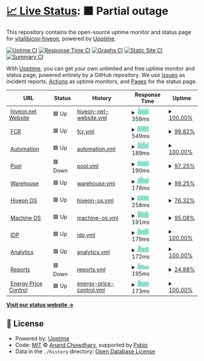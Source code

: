 # [📈 Live Status](https://vitalibicov-hiveon.github.io/status): <!--live status--> **🟧 Partial outage**

This repository contains the open-source uptime monitor and status page for [vitalibicov-hiveon](https://vitalibicov-hiveon.github.io/status), powered by [Upptime](https://github.com/upptime/upptime).

[![Uptime CI](https://github.com/vitalibicov-hiveon/status/workflows/Uptime%20CI/badge.svg)](https://github.com/vitalibicov-hiveon/status/actions?query=workflow%3A%22Uptime+CI%22)
[![Response Time CI](https://github.com/vitalibicov-hiveon/status/workflows/Response%20Time%20CI/badge.svg)](https://github.com/vitalibicov-hiveon/status/actions?query=workflow%3A%22Response+Time+CI%22)
[![Graphs CI](https://github.com/vitalibicov-hiveon/status/workflows/Graphs%20CI/badge.svg)](https://github.com/vitalibicov-hiveon/status/actions?query=workflow%3A%22Graphs+CI%22)
[![Static Site CI](https://github.com/vitalibicov-hiveon/status/workflows/Static%20Site%20CI/badge.svg)](https://github.com/vitalibicov-hiveon/status/actions?query=workflow%3A%22Static+Site+CI%22)
[![Summary CI](https://github.com/vitalibicov-hiveon/status/workflows/Summary%20CI/badge.svg)](https://github.com/vitalibicov-hiveon/status/actions?query=workflow%3A%22Summary+CI%22)

With [Upptime](https://upptime.js.org), you can get your own unlimited and free uptime monitor and status page, powered entirely by a GitHub repository. We use [Issues](https://github.com/vitalibicov-hiveon/status/issues) as incident reports, [Actions](https://github.com/vitalibicov-hiveon/status/actions) as uptime monitors, and [Pages](https://vitalibicov-hiveon.github.io/status) for the status page.

<!--start: status pages-->
<!-- This summary is generated by Upptime (https://github.com/upptime/upptime) -->
<!-- Do not edit this manually, your changes will be overwritten -->
<!-- prettier-ignore -->
| URL | Status | History | Response Time | Uptime |
| --- | ------ | ------- | ------------- | ------ |
| <img alt="" src="https://icons.duckduckgo.com/ip3/hiveon.net.ico" height="13"> [hiveon.net Website](https://hiveon.net) | 🟩 Up | [hiveon-net-website.yml](https://github.com/hiveon/status/commits/HEAD/history/hiveon-net-website.yml) | <details><summary><img alt="Response time graph" src="./graphs/hiveon-net-website/response-time-week.png" height="20"> 358ms</summary><br><a href="https://status.hiveon.net/history/hiveon-net-website"><img alt="Response time 364" src="https://img.shields.io/endpoint?url=https%3A%2F%2Fraw.githubusercontent.com%2Fhiveon%2Fstatus%2FHEAD%2Fapi%2Fhiveon-net-website%2Fresponse-time.json"></a><br><a href="https://status.hiveon.net/history/hiveon-net-website"><img alt="24-hour response time 403" src="https://img.shields.io/endpoint?url=https%3A%2F%2Fraw.githubusercontent.com%2Fhiveon%2Fstatus%2FHEAD%2Fapi%2Fhiveon-net-website%2Fresponse-time-day.json"></a><br><a href="https://status.hiveon.net/history/hiveon-net-website"><img alt="7-day response time 358" src="https://img.shields.io/endpoint?url=https%3A%2F%2Fraw.githubusercontent.com%2Fhiveon%2Fstatus%2FHEAD%2Fapi%2Fhiveon-net-website%2Fresponse-time-week.json"></a><br><a href="https://status.hiveon.net/history/hiveon-net-website"><img alt="30-day response time 364" src="https://img.shields.io/endpoint?url=https%3A%2F%2Fraw.githubusercontent.com%2Fhiveon%2Fstatus%2FHEAD%2Fapi%2Fhiveon-net-website%2Fresponse-time-month.json"></a><br><a href="https://status.hiveon.net/history/hiveon-net-website"><img alt="1-year response time 364" src="https://img.shields.io/endpoint?url=https%3A%2F%2Fraw.githubusercontent.com%2Fhiveon%2Fstatus%2FHEAD%2Fapi%2Fhiveon-net-website%2Fresponse-time-year.json"></a></details> | <details><summary><a href="https://status.hiveon.net/history/hiveon-net-website">100.00%</a></summary><a href="https://status.hiveon.net/history/hiveon-net-website"><img alt="All-time uptime 100.00%" src="https://img.shields.io/endpoint?url=https%3A%2F%2Fraw.githubusercontent.com%2Fhiveon%2Fstatus%2FHEAD%2Fapi%2Fhiveon-net-website%2Fuptime.json"></a><br><a href="https://status.hiveon.net/history/hiveon-net-website"><img alt="24-hour uptime 100.00%" src="https://img.shields.io/endpoint?url=https%3A%2F%2Fraw.githubusercontent.com%2Fhiveon%2Fstatus%2FHEAD%2Fapi%2Fhiveon-net-website%2Fuptime-day.json"></a><br><a href="https://status.hiveon.net/history/hiveon-net-website"><img alt="7-day uptime 100.00%" src="https://img.shields.io/endpoint?url=https%3A%2F%2Fraw.githubusercontent.com%2Fhiveon%2Fstatus%2FHEAD%2Fapi%2Fhiveon-net-website%2Fuptime-week.json"></a><br><a href="https://status.hiveon.net/history/hiveon-net-website"><img alt="30-day uptime 100.00%" src="https://img.shields.io/endpoint?url=https%3A%2F%2Fraw.githubusercontent.com%2Fhiveon%2Fstatus%2FHEAD%2Fapi%2Fhiveon-net-website%2Fuptime-month.json"></a><br><a href="https://status.hiveon.net/history/hiveon-net-website"><img alt="1-year uptime 100.00%" src="https://img.shields.io/endpoint?url=https%3A%2F%2Fraw.githubusercontent.com%2Fhiveon%2Fstatus%2FHEAD%2Fapi%2Fhiveon-net-website%2Fuptime-year.json"></a></details>
| <img alt="" src="https://icons.duckduckgo.com/ip3/status-proxy.o11y.hiveon.net.ico" height="13"> [FCR](https://status-proxy.o11y.hiveon.net/status/fcr) | 🟩 Up | [fcr.yml](https://github.com/hiveon/status/commits/HEAD/history/fcr.yml) | <details><summary><img alt="Response time graph" src="./graphs/fcr/response-time-week.png" height="20"> 549ms</summary><br><a href="https://status.hiveon.net/history/fcr"><img alt="Response time 540" src="https://img.shields.io/endpoint?url=https%3A%2F%2Fraw.githubusercontent.com%2Fhiveon%2Fstatus%2FHEAD%2Fapi%2Ffcr%2Fresponse-time.json"></a><br><a href="https://status.hiveon.net/history/fcr"><img alt="24-hour response time 565" src="https://img.shields.io/endpoint?url=https%3A%2F%2Fraw.githubusercontent.com%2Fhiveon%2Fstatus%2FHEAD%2Fapi%2Ffcr%2Fresponse-time-day.json"></a><br><a href="https://status.hiveon.net/history/fcr"><img alt="7-day response time 549" src="https://img.shields.io/endpoint?url=https%3A%2F%2Fraw.githubusercontent.com%2Fhiveon%2Fstatus%2FHEAD%2Fapi%2Ffcr%2Fresponse-time-week.json"></a><br><a href="https://status.hiveon.net/history/fcr"><img alt="30-day response time 540" src="https://img.shields.io/endpoint?url=https%3A%2F%2Fraw.githubusercontent.com%2Fhiveon%2Fstatus%2FHEAD%2Fapi%2Ffcr%2Fresponse-time-month.json"></a><br><a href="https://status.hiveon.net/history/fcr"><img alt="1-year response time 540" src="https://img.shields.io/endpoint?url=https%3A%2F%2Fraw.githubusercontent.com%2Fhiveon%2Fstatus%2FHEAD%2Fapi%2Ffcr%2Fresponse-time-year.json"></a></details> | <details><summary><a href="https://status.hiveon.net/history/fcr">99.82%</a></summary><a href="https://status.hiveon.net/history/fcr"><img alt="All-time uptime 99.20%" src="https://img.shields.io/endpoint?url=https%3A%2F%2Fraw.githubusercontent.com%2Fhiveon%2Fstatus%2FHEAD%2Fapi%2Ffcr%2Fuptime.json"></a><br><a href="https://status.hiveon.net/history/fcr"><img alt="24-hour uptime 100.00%" src="https://img.shields.io/endpoint?url=https%3A%2F%2Fraw.githubusercontent.com%2Fhiveon%2Fstatus%2FHEAD%2Fapi%2Ffcr%2Fuptime-day.json"></a><br><a href="https://status.hiveon.net/history/fcr"><img alt="7-day uptime 99.82%" src="https://img.shields.io/endpoint?url=https%3A%2F%2Fraw.githubusercontent.com%2Fhiveon%2Fstatus%2FHEAD%2Fapi%2Ffcr%2Fuptime-week.json"></a><br><a href="https://status.hiveon.net/history/fcr"><img alt="30-day uptime 99.20%" src="https://img.shields.io/endpoint?url=https%3A%2F%2Fraw.githubusercontent.com%2Fhiveon%2Fstatus%2FHEAD%2Fapi%2Ffcr%2Fuptime-month.json"></a><br><a href="https://status.hiveon.net/history/fcr"><img alt="1-year uptime 99.20%" src="https://img.shields.io/endpoint?url=https%3A%2F%2Fraw.githubusercontent.com%2Fhiveon%2Fstatus%2FHEAD%2Fapi%2Ffcr%2Fuptime-year.json"></a></details>
| <img alt="" src="https://icons.duckduckgo.com/ip3/status-proxy.o11y.hiveon.net.ico" height="13"> [Automation](https://status-proxy.o11y.hiveon.net/status/automation) | 🟩 Up | [automation.yml](https://github.com/hiveon/status/commits/HEAD/history/automation.yml) | <details><summary><img alt="Response time graph" src="./graphs/automation/response-time-week.png" height="20"> 189ms</summary><br><a href="https://status.hiveon.net/history/automation"><img alt="Response time 187" src="https://img.shields.io/endpoint?url=https%3A%2F%2Fraw.githubusercontent.com%2Fhiveon%2Fstatus%2FHEAD%2Fapi%2Fautomation%2Fresponse-time.json"></a><br><a href="https://status.hiveon.net/history/automation"><img alt="24-hour response time 233" src="https://img.shields.io/endpoint?url=https%3A%2F%2Fraw.githubusercontent.com%2Fhiveon%2Fstatus%2FHEAD%2Fapi%2Fautomation%2Fresponse-time-day.json"></a><br><a href="https://status.hiveon.net/history/automation"><img alt="7-day response time 189" src="https://img.shields.io/endpoint?url=https%3A%2F%2Fraw.githubusercontent.com%2Fhiveon%2Fstatus%2FHEAD%2Fapi%2Fautomation%2Fresponse-time-week.json"></a><br><a href="https://status.hiveon.net/history/automation"><img alt="30-day response time 187" src="https://img.shields.io/endpoint?url=https%3A%2F%2Fraw.githubusercontent.com%2Fhiveon%2Fstatus%2FHEAD%2Fapi%2Fautomation%2Fresponse-time-month.json"></a><br><a href="https://status.hiveon.net/history/automation"><img alt="1-year response time 187" src="https://img.shields.io/endpoint?url=https%3A%2F%2Fraw.githubusercontent.com%2Fhiveon%2Fstatus%2FHEAD%2Fapi%2Fautomation%2Fresponse-time-year.json"></a></details> | <details><summary><a href="https://status.hiveon.net/history/automation">100.00%</a></summary><a href="https://status.hiveon.net/history/automation"><img alt="All-time uptime 99.76%" src="https://img.shields.io/endpoint?url=https%3A%2F%2Fraw.githubusercontent.com%2Fhiveon%2Fstatus%2FHEAD%2Fapi%2Fautomation%2Fuptime.json"></a><br><a href="https://status.hiveon.net/history/automation"><img alt="24-hour uptime 100.00%" src="https://img.shields.io/endpoint?url=https%3A%2F%2Fraw.githubusercontent.com%2Fhiveon%2Fstatus%2FHEAD%2Fapi%2Fautomation%2Fuptime-day.json"></a><br><a href="https://status.hiveon.net/history/automation"><img alt="7-day uptime 100.00%" src="https://img.shields.io/endpoint?url=https%3A%2F%2Fraw.githubusercontent.com%2Fhiveon%2Fstatus%2FHEAD%2Fapi%2Fautomation%2Fuptime-week.json"></a><br><a href="https://status.hiveon.net/history/automation"><img alt="30-day uptime 99.76%" src="https://img.shields.io/endpoint?url=https%3A%2F%2Fraw.githubusercontent.com%2Fhiveon%2Fstatus%2FHEAD%2Fapi%2Fautomation%2Fuptime-month.json"></a><br><a href="https://status.hiveon.net/history/automation"><img alt="1-year uptime 99.76%" src="https://img.shields.io/endpoint?url=https%3A%2F%2Fraw.githubusercontent.com%2Fhiveon%2Fstatus%2FHEAD%2Fapi%2Fautomation%2Fuptime-year.json"></a></details>
| <img alt="" src="https://icons.duckduckgo.com/ip3/status-proxy.o11y.hiveon.net.ico" height="13"> [Pool](https://status-proxy.o11y.hiveon.net/status/pool) | 🟥 Down | [pool.yml](https://github.com/hiveon/status/commits/HEAD/history/pool.yml) | <details><summary><img alt="Response time graph" src="./graphs/pool/response-time-week.png" height="20"> 190ms</summary><br><a href="https://status.hiveon.net/history/pool"><img alt="Response time 189" src="https://img.shields.io/endpoint?url=https%3A%2F%2Fraw.githubusercontent.com%2Fhiveon%2Fstatus%2FHEAD%2Fapi%2Fpool%2Fresponse-time.json"></a><br><a href="https://status.hiveon.net/history/pool"><img alt="24-hour response time 196" src="https://img.shields.io/endpoint?url=https%3A%2F%2Fraw.githubusercontent.com%2Fhiveon%2Fstatus%2FHEAD%2Fapi%2Fpool%2Fresponse-time-day.json"></a><br><a href="https://status.hiveon.net/history/pool"><img alt="7-day response time 190" src="https://img.shields.io/endpoint?url=https%3A%2F%2Fraw.githubusercontent.com%2Fhiveon%2Fstatus%2FHEAD%2Fapi%2Fpool%2Fresponse-time-week.json"></a><br><a href="https://status.hiveon.net/history/pool"><img alt="30-day response time 189" src="https://img.shields.io/endpoint?url=https%3A%2F%2Fraw.githubusercontent.com%2Fhiveon%2Fstatus%2FHEAD%2Fapi%2Fpool%2Fresponse-time-month.json"></a><br><a href="https://status.hiveon.net/history/pool"><img alt="1-year response time 189" src="https://img.shields.io/endpoint?url=https%3A%2F%2Fraw.githubusercontent.com%2Fhiveon%2Fstatus%2FHEAD%2Fapi%2Fpool%2Fresponse-time-year.json"></a></details> | <details><summary><a href="https://status.hiveon.net/history/pool">97.25%</a></summary><a href="https://status.hiveon.net/history/pool"><img alt="All-time uptime 93.50%" src="https://img.shields.io/endpoint?url=https%3A%2F%2Fraw.githubusercontent.com%2Fhiveon%2Fstatus%2FHEAD%2Fapi%2Fpool%2Fuptime.json"></a><br><a href="https://status.hiveon.net/history/pool"><img alt="24-hour uptime 96.72%" src="https://img.shields.io/endpoint?url=https%3A%2F%2Fraw.githubusercontent.com%2Fhiveon%2Fstatus%2FHEAD%2Fapi%2Fpool%2Fuptime-day.json"></a><br><a href="https://status.hiveon.net/history/pool"><img alt="7-day uptime 97.25%" src="https://img.shields.io/endpoint?url=https%3A%2F%2Fraw.githubusercontent.com%2Fhiveon%2Fstatus%2FHEAD%2Fapi%2Fpool%2Fuptime-week.json"></a><br><a href="https://status.hiveon.net/history/pool"><img alt="30-day uptime 93.50%" src="https://img.shields.io/endpoint?url=https%3A%2F%2Fraw.githubusercontent.com%2Fhiveon%2Fstatus%2FHEAD%2Fapi%2Fpool%2Fuptime-month.json"></a><br><a href="https://status.hiveon.net/history/pool"><img alt="1-year uptime 93.50%" src="https://img.shields.io/endpoint?url=https%3A%2F%2Fraw.githubusercontent.com%2Fhiveon%2Fstatus%2FHEAD%2Fapi%2Fpool%2Fuptime-year.json"></a></details>
| <img alt="" src="https://icons.duckduckgo.com/ip3/status-proxy.o11y.hiveon.net.ico" height="13"> [Warehouse](https://status-proxy.o11y.hiveon.net/status/warehouse) | 🟩 Up | [warehouse.yml](https://github.com/hiveon/status/commits/HEAD/history/warehouse.yml) | <details><summary><img alt="Response time graph" src="./graphs/warehouse/response-time-week.png" height="20"> 178ms</summary><br><a href="https://status.hiveon.net/history/warehouse"><img alt="Response time 171" src="https://img.shields.io/endpoint?url=https%3A%2F%2Fraw.githubusercontent.com%2Fhiveon%2Fstatus%2FHEAD%2Fapi%2Fwarehouse%2Fresponse-time.json"></a><br><a href="https://status.hiveon.net/history/warehouse"><img alt="24-hour response time 209" src="https://img.shields.io/endpoint?url=https%3A%2F%2Fraw.githubusercontent.com%2Fhiveon%2Fstatus%2FHEAD%2Fapi%2Fwarehouse%2Fresponse-time-day.json"></a><br><a href="https://status.hiveon.net/history/warehouse"><img alt="7-day response time 178" src="https://img.shields.io/endpoint?url=https%3A%2F%2Fraw.githubusercontent.com%2Fhiveon%2Fstatus%2FHEAD%2Fapi%2Fwarehouse%2Fresponse-time-week.json"></a><br><a href="https://status.hiveon.net/history/warehouse"><img alt="30-day response time 171" src="https://img.shields.io/endpoint?url=https%3A%2F%2Fraw.githubusercontent.com%2Fhiveon%2Fstatus%2FHEAD%2Fapi%2Fwarehouse%2Fresponse-time-month.json"></a><br><a href="https://status.hiveon.net/history/warehouse"><img alt="1-year response time 171" src="https://img.shields.io/endpoint?url=https%3A%2F%2Fraw.githubusercontent.com%2Fhiveon%2Fstatus%2FHEAD%2Fapi%2Fwarehouse%2Fresponse-time-year.json"></a></details> | <details><summary><a href="https://status.hiveon.net/history/warehouse">99.25%</a></summary><a href="https://status.hiveon.net/history/warehouse"><img alt="All-time uptime 66.94%" src="https://img.shields.io/endpoint?url=https%3A%2F%2Fraw.githubusercontent.com%2Fhiveon%2Fstatus%2FHEAD%2Fapi%2Fwarehouse%2Fuptime.json"></a><br><a href="https://status.hiveon.net/history/warehouse"><img alt="24-hour uptime 100.00%" src="https://img.shields.io/endpoint?url=https%3A%2F%2Fraw.githubusercontent.com%2Fhiveon%2Fstatus%2FHEAD%2Fapi%2Fwarehouse%2Fuptime-day.json"></a><br><a href="https://status.hiveon.net/history/warehouse"><img alt="7-day uptime 99.25%" src="https://img.shields.io/endpoint?url=https%3A%2F%2Fraw.githubusercontent.com%2Fhiveon%2Fstatus%2FHEAD%2Fapi%2Fwarehouse%2Fuptime-week.json"></a><br><a href="https://status.hiveon.net/history/warehouse"><img alt="30-day uptime 66.94%" src="https://img.shields.io/endpoint?url=https%3A%2F%2Fraw.githubusercontent.com%2Fhiveon%2Fstatus%2FHEAD%2Fapi%2Fwarehouse%2Fuptime-month.json"></a><br><a href="https://status.hiveon.net/history/warehouse"><img alt="1-year uptime 66.94%" src="https://img.shields.io/endpoint?url=https%3A%2F%2Fraw.githubusercontent.com%2Fhiveon%2Fstatus%2FHEAD%2Fapi%2Fwarehouse%2Fuptime-year.json"></a></details>
| <img alt="" src="https://icons.duckduckgo.com/ip3/status-proxy.o11y.hiveon.net.ico" height="13"> [Hiveon OS](https://status-proxy.o11y.hiveon.net/status/hiveon_os) | 🟩 Up | [hiveon-os.yml](https://github.com/hiveon/status/commits/HEAD/history/hiveon-os.yml) | <details><summary><img alt="Response time graph" src="./graphs/hiveon-os/response-time-week.png" height="20"> 258ms</summary><br><a href="https://status.hiveon.net/history/hiveon-os"><img alt="Response time 247" src="https://img.shields.io/endpoint?url=https%3A%2F%2Fraw.githubusercontent.com%2Fhiveon%2Fstatus%2FHEAD%2Fapi%2Fhiveon-os%2Fresponse-time.json"></a><br><a href="https://status.hiveon.net/history/hiveon-os"><img alt="24-hour response time 261" src="https://img.shields.io/endpoint?url=https%3A%2F%2Fraw.githubusercontent.com%2Fhiveon%2Fstatus%2FHEAD%2Fapi%2Fhiveon-os%2Fresponse-time-day.json"></a><br><a href="https://status.hiveon.net/history/hiveon-os"><img alt="7-day response time 258" src="https://img.shields.io/endpoint?url=https%3A%2F%2Fraw.githubusercontent.com%2Fhiveon%2Fstatus%2FHEAD%2Fapi%2Fhiveon-os%2Fresponse-time-week.json"></a><br><a href="https://status.hiveon.net/history/hiveon-os"><img alt="30-day response time 247" src="https://img.shields.io/endpoint?url=https%3A%2F%2Fraw.githubusercontent.com%2Fhiveon%2Fstatus%2FHEAD%2Fapi%2Fhiveon-os%2Fresponse-time-month.json"></a><br><a href="https://status.hiveon.net/history/hiveon-os"><img alt="1-year response time 247" src="https://img.shields.io/endpoint?url=https%3A%2F%2Fraw.githubusercontent.com%2Fhiveon%2Fstatus%2FHEAD%2Fapi%2Fhiveon-os%2Fresponse-time-year.json"></a></details> | <details><summary><a href="https://status.hiveon.net/history/hiveon-os">76.32%</a></summary><a href="https://status.hiveon.net/history/hiveon-os"><img alt="All-time uptime 54.82%" src="https://img.shields.io/endpoint?url=https%3A%2F%2Fraw.githubusercontent.com%2Fhiveon%2Fstatus%2FHEAD%2Fapi%2Fhiveon-os%2Fuptime.json"></a><br><a href="https://status.hiveon.net/history/hiveon-os"><img alt="24-hour uptime 96.99%" src="https://img.shields.io/endpoint?url=https%3A%2F%2Fraw.githubusercontent.com%2Fhiveon%2Fstatus%2FHEAD%2Fapi%2Fhiveon-os%2Fuptime-day.json"></a><br><a href="https://status.hiveon.net/history/hiveon-os"><img alt="7-day uptime 76.32%" src="https://img.shields.io/endpoint?url=https%3A%2F%2Fraw.githubusercontent.com%2Fhiveon%2Fstatus%2FHEAD%2Fapi%2Fhiveon-os%2Fuptime-week.json"></a><br><a href="https://status.hiveon.net/history/hiveon-os"><img alt="30-day uptime 54.82%" src="https://img.shields.io/endpoint?url=https%3A%2F%2Fraw.githubusercontent.com%2Fhiveon%2Fstatus%2FHEAD%2Fapi%2Fhiveon-os%2Fuptime-month.json"></a><br><a href="https://status.hiveon.net/history/hiveon-os"><img alt="1-year uptime 54.82%" src="https://img.shields.io/endpoint?url=https%3A%2F%2Fraw.githubusercontent.com%2Fhiveon%2Fstatus%2FHEAD%2Fapi%2Fhiveon-os%2Fuptime-year.json"></a></details>
| <img alt="" src="https://icons.duckduckgo.com/ip3/status-proxy.o11y.hiveon.net.ico" height="13"> [Machine OS](https://status-proxy.o11y.hiveon.net/status/machine_os) | 🟩 Up | [machine-os.yml](https://github.com/hiveon/status/commits/HEAD/history/machine-os.yml) | <details><summary><img alt="Response time graph" src="./graphs/machine-os/response-time-week.png" height="20"> 191ms</summary><br><a href="https://status.hiveon.net/history/machine-os"><img alt="Response time 181" src="https://img.shields.io/endpoint?url=https%3A%2F%2Fraw.githubusercontent.com%2Fhiveon%2Fstatus%2FHEAD%2Fapi%2Fmachine-os%2Fresponse-time.json"></a><br><a href="https://status.hiveon.net/history/machine-os"><img alt="24-hour response time 204" src="https://img.shields.io/endpoint?url=https%3A%2F%2Fraw.githubusercontent.com%2Fhiveon%2Fstatus%2FHEAD%2Fapi%2Fmachine-os%2Fresponse-time-day.json"></a><br><a href="https://status.hiveon.net/history/machine-os"><img alt="7-day response time 191" src="https://img.shields.io/endpoint?url=https%3A%2F%2Fraw.githubusercontent.com%2Fhiveon%2Fstatus%2FHEAD%2Fapi%2Fmachine-os%2Fresponse-time-week.json"></a><br><a href="https://status.hiveon.net/history/machine-os"><img alt="30-day response time 181" src="https://img.shields.io/endpoint?url=https%3A%2F%2Fraw.githubusercontent.com%2Fhiveon%2Fstatus%2FHEAD%2Fapi%2Fmachine-os%2Fresponse-time-month.json"></a><br><a href="https://status.hiveon.net/history/machine-os"><img alt="1-year response time 181" src="https://img.shields.io/endpoint?url=https%3A%2F%2Fraw.githubusercontent.com%2Fhiveon%2Fstatus%2FHEAD%2Fapi%2Fmachine-os%2Fresponse-time-year.json"></a></details> | <details><summary><a href="https://status.hiveon.net/history/machine-os">95.08%</a></summary><a href="https://status.hiveon.net/history/machine-os"><img alt="All-time uptime 97.41%" src="https://img.shields.io/endpoint?url=https%3A%2F%2Fraw.githubusercontent.com%2Fhiveon%2Fstatus%2FHEAD%2Fapi%2Fmachine-os%2Fuptime.json"></a><br><a href="https://status.hiveon.net/history/machine-os"><img alt="24-hour uptime 100.00%" src="https://img.shields.io/endpoint?url=https%3A%2F%2Fraw.githubusercontent.com%2Fhiveon%2Fstatus%2FHEAD%2Fapi%2Fmachine-os%2Fuptime-day.json"></a><br><a href="https://status.hiveon.net/history/machine-os"><img alt="7-day uptime 95.08%" src="https://img.shields.io/endpoint?url=https%3A%2F%2Fraw.githubusercontent.com%2Fhiveon%2Fstatus%2FHEAD%2Fapi%2Fmachine-os%2Fuptime-week.json"></a><br><a href="https://status.hiveon.net/history/machine-os"><img alt="30-day uptime 97.41%" src="https://img.shields.io/endpoint?url=https%3A%2F%2Fraw.githubusercontent.com%2Fhiveon%2Fstatus%2FHEAD%2Fapi%2Fmachine-os%2Fuptime-month.json"></a><br><a href="https://status.hiveon.net/history/machine-os"><img alt="1-year uptime 97.41%" src="https://img.shields.io/endpoint?url=https%3A%2F%2Fraw.githubusercontent.com%2Fhiveon%2Fstatus%2FHEAD%2Fapi%2Fmachine-os%2Fuptime-year.json"></a></details>
| <img alt="" src="https://icons.duckduckgo.com/ip3/status-proxy.o11y.hiveon.net.ico" height="13"> [IDP](https://status-proxy.o11y.hiveon.net/status/idp) | 🟩 Up | [idp.yml](https://github.com/hiveon/status/commits/HEAD/history/idp.yml) | <details><summary><img alt="Response time graph" src="./graphs/idp/response-time-week.png" height="20"> 179ms</summary><br><a href="https://status.hiveon.net/history/idp"><img alt="Response time 179" src="https://img.shields.io/endpoint?url=https%3A%2F%2Fraw.githubusercontent.com%2Fhiveon%2Fstatus%2FHEAD%2Fapi%2Fidp%2Fresponse-time.json"></a><br><a href="https://status.hiveon.net/history/idp"><img alt="24-hour response time 179" src="https://img.shields.io/endpoint?url=https%3A%2F%2Fraw.githubusercontent.com%2Fhiveon%2Fstatus%2FHEAD%2Fapi%2Fidp%2Fresponse-time-day.json"></a><br><a href="https://status.hiveon.net/history/idp"><img alt="7-day response time 179" src="https://img.shields.io/endpoint?url=https%3A%2F%2Fraw.githubusercontent.com%2Fhiveon%2Fstatus%2FHEAD%2Fapi%2Fidp%2Fresponse-time-week.json"></a><br><a href="https://status.hiveon.net/history/idp"><img alt="30-day response time 179" src="https://img.shields.io/endpoint?url=https%3A%2F%2Fraw.githubusercontent.com%2Fhiveon%2Fstatus%2FHEAD%2Fapi%2Fidp%2Fresponse-time-month.json"></a><br><a href="https://status.hiveon.net/history/idp"><img alt="1-year response time 179" src="https://img.shields.io/endpoint?url=https%3A%2F%2Fraw.githubusercontent.com%2Fhiveon%2Fstatus%2FHEAD%2Fapi%2Fidp%2Fresponse-time-year.json"></a></details> | <details><summary><a href="https://status.hiveon.net/history/idp">100.00%</a></summary><a href="https://status.hiveon.net/history/idp"><img alt="All-time uptime 85.17%" src="https://img.shields.io/endpoint?url=https%3A%2F%2Fraw.githubusercontent.com%2Fhiveon%2Fstatus%2FHEAD%2Fapi%2Fidp%2Fuptime.json"></a><br><a href="https://status.hiveon.net/history/idp"><img alt="24-hour uptime 100.00%" src="https://img.shields.io/endpoint?url=https%3A%2F%2Fraw.githubusercontent.com%2Fhiveon%2Fstatus%2FHEAD%2Fapi%2Fidp%2Fuptime-day.json"></a><br><a href="https://status.hiveon.net/history/idp"><img alt="7-day uptime 100.00%" src="https://img.shields.io/endpoint?url=https%3A%2F%2Fraw.githubusercontent.com%2Fhiveon%2Fstatus%2FHEAD%2Fapi%2Fidp%2Fuptime-week.json"></a><br><a href="https://status.hiveon.net/history/idp"><img alt="30-day uptime 85.17%" src="https://img.shields.io/endpoint?url=https%3A%2F%2Fraw.githubusercontent.com%2Fhiveon%2Fstatus%2FHEAD%2Fapi%2Fidp%2Fuptime-month.json"></a><br><a href="https://status.hiveon.net/history/idp"><img alt="1-year uptime 85.17%" src="https://img.shields.io/endpoint?url=https%3A%2F%2Fraw.githubusercontent.com%2Fhiveon%2Fstatus%2FHEAD%2Fapi%2Fidp%2Fuptime-year.json"></a></details>
| <img alt="" src="https://icons.duckduckgo.com/ip3/status-proxy.o11y.hiveon.net.ico" height="13"> [Analytics](https://status-proxy.o11y.hiveon.net/status/analytics) | 🟩 Up | [analytics.yml](https://github.com/hiveon/status/commits/HEAD/history/analytics.yml) | <details><summary><img alt="Response time graph" src="./graphs/analytics/response-time-week.png" height="20"> 172ms</summary><br><a href="https://status.hiveon.net/history/analytics"><img alt="Response time 171" src="https://img.shields.io/endpoint?url=https%3A%2F%2Fraw.githubusercontent.com%2Fhiveon%2Fstatus%2FHEAD%2Fapi%2Fanalytics%2Fresponse-time.json"></a><br><a href="https://status.hiveon.net/history/analytics"><img alt="24-hour response time 196" src="https://img.shields.io/endpoint?url=https%3A%2F%2Fraw.githubusercontent.com%2Fhiveon%2Fstatus%2FHEAD%2Fapi%2Fanalytics%2Fresponse-time-day.json"></a><br><a href="https://status.hiveon.net/history/analytics"><img alt="7-day response time 172" src="https://img.shields.io/endpoint?url=https%3A%2F%2Fraw.githubusercontent.com%2Fhiveon%2Fstatus%2FHEAD%2Fapi%2Fanalytics%2Fresponse-time-week.json"></a><br><a href="https://status.hiveon.net/history/analytics"><img alt="30-day response time 171" src="https://img.shields.io/endpoint?url=https%3A%2F%2Fraw.githubusercontent.com%2Fhiveon%2Fstatus%2FHEAD%2Fapi%2Fanalytics%2Fresponse-time-month.json"></a><br><a href="https://status.hiveon.net/history/analytics"><img alt="1-year response time 171" src="https://img.shields.io/endpoint?url=https%3A%2F%2Fraw.githubusercontent.com%2Fhiveon%2Fstatus%2FHEAD%2Fapi%2Fanalytics%2Fresponse-time-year.json"></a></details> | <details><summary><a href="https://status.hiveon.net/history/analytics">100.00%</a></summary><a href="https://status.hiveon.net/history/analytics"><img alt="All-time uptime 100.00%" src="https://img.shields.io/endpoint?url=https%3A%2F%2Fraw.githubusercontent.com%2Fhiveon%2Fstatus%2FHEAD%2Fapi%2Fanalytics%2Fuptime.json"></a><br><a href="https://status.hiveon.net/history/analytics"><img alt="24-hour uptime 100.00%" src="https://img.shields.io/endpoint?url=https%3A%2F%2Fraw.githubusercontent.com%2Fhiveon%2Fstatus%2FHEAD%2Fapi%2Fanalytics%2Fuptime-day.json"></a><br><a href="https://status.hiveon.net/history/analytics"><img alt="7-day uptime 100.00%" src="https://img.shields.io/endpoint?url=https%3A%2F%2Fraw.githubusercontent.com%2Fhiveon%2Fstatus%2FHEAD%2Fapi%2Fanalytics%2Fuptime-week.json"></a><br><a href="https://status.hiveon.net/history/analytics"><img alt="30-day uptime 100.00%" src="https://img.shields.io/endpoint?url=https%3A%2F%2Fraw.githubusercontent.com%2Fhiveon%2Fstatus%2FHEAD%2Fapi%2Fanalytics%2Fuptime-month.json"></a><br><a href="https://status.hiveon.net/history/analytics"><img alt="1-year uptime 100.00%" src="https://img.shields.io/endpoint?url=https%3A%2F%2Fraw.githubusercontent.com%2Fhiveon%2Fstatus%2FHEAD%2Fapi%2Fanalytics%2Fuptime-year.json"></a></details>
| <img alt="" src="https://icons.duckduckgo.com/ip3/status-proxy.o11y.hiveon.net.ico" height="13"> [Reports](https://status-proxy.o11y.hiveon.net/status/reports) | 🟥 Down | [reports.yml](https://github.com/hiveon/status/commits/HEAD/history/reports.yml) | <details><summary><img alt="Response time graph" src="./graphs/reports/response-time-week.png" height="20"> 195ms</summary><br><a href="https://status.hiveon.net/history/reports"><img alt="Response time 179" src="https://img.shields.io/endpoint?url=https%3A%2F%2Fraw.githubusercontent.com%2Fhiveon%2Fstatus%2FHEAD%2Fapi%2Freports%2Fresponse-time.json"></a><br><a href="https://status.hiveon.net/history/reports"><img alt="24-hour response time 227" src="https://img.shields.io/endpoint?url=https%3A%2F%2Fraw.githubusercontent.com%2Fhiveon%2Fstatus%2FHEAD%2Fapi%2Freports%2Fresponse-time-day.json"></a><br><a href="https://status.hiveon.net/history/reports"><img alt="7-day response time 195" src="https://img.shields.io/endpoint?url=https%3A%2F%2Fraw.githubusercontent.com%2Fhiveon%2Fstatus%2FHEAD%2Fapi%2Freports%2Fresponse-time-week.json"></a><br><a href="https://status.hiveon.net/history/reports"><img alt="30-day response time 179" src="https://img.shields.io/endpoint?url=https%3A%2F%2Fraw.githubusercontent.com%2Fhiveon%2Fstatus%2FHEAD%2Fapi%2Freports%2Fresponse-time-month.json"></a><br><a href="https://status.hiveon.net/history/reports"><img alt="1-year response time 179" src="https://img.shields.io/endpoint?url=https%3A%2F%2Fraw.githubusercontent.com%2Fhiveon%2Fstatus%2FHEAD%2Fapi%2Freports%2Fresponse-time-year.json"></a></details> | <details><summary><a href="https://status.hiveon.net/history/reports">24.88%</a></summary><a href="https://status.hiveon.net/history/reports"><img alt="All-time uptime 40.58%" src="https://img.shields.io/endpoint?url=https%3A%2F%2Fraw.githubusercontent.com%2Fhiveon%2Fstatus%2FHEAD%2Fapi%2Freports%2Fuptime.json"></a><br><a href="https://status.hiveon.net/history/reports"><img alt="24-hour uptime 0.00%" src="https://img.shields.io/endpoint?url=https%3A%2F%2Fraw.githubusercontent.com%2Fhiveon%2Fstatus%2FHEAD%2Fapi%2Freports%2Fuptime-day.json"></a><br><a href="https://status.hiveon.net/history/reports"><img alt="7-day uptime 24.88%" src="https://img.shields.io/endpoint?url=https%3A%2F%2Fraw.githubusercontent.com%2Fhiveon%2Fstatus%2FHEAD%2Fapi%2Freports%2Fuptime-week.json"></a><br><a href="https://status.hiveon.net/history/reports"><img alt="30-day uptime 40.58%" src="https://img.shields.io/endpoint?url=https%3A%2F%2Fraw.githubusercontent.com%2Fhiveon%2Fstatus%2FHEAD%2Fapi%2Freports%2Fuptime-month.json"></a><br><a href="https://status.hiveon.net/history/reports"><img alt="1-year uptime 40.58%" src="https://img.shields.io/endpoint?url=https%3A%2F%2Fraw.githubusercontent.com%2Fhiveon%2Fstatus%2FHEAD%2Fapi%2Freports%2Fuptime-year.json"></a></details>
| <img alt="" src="https://icons.duckduckgo.com/ip3/status-proxy.o11y.hiveon.net.ico" height="13"> [Energy Price Control](https://status-proxy.o11y.hiveon.net/status/energy_price_control) | 🟩 Up | [energy-price-control.yml](https://github.com/hiveon/status/commits/HEAD/history/energy-price-control.yml) | <details><summary><img alt="Response time graph" src="./graphs/energy-price-control/response-time-week.png" height="20"> 173ms</summary><br><a href="https://status.hiveon.net/history/energy-price-control"><img alt="Response time 172" src="https://img.shields.io/endpoint?url=https%3A%2F%2Fraw.githubusercontent.com%2Fhiveon%2Fstatus%2FHEAD%2Fapi%2Fenergy-price-control%2Fresponse-time.json"></a><br><a href="https://status.hiveon.net/history/energy-price-control"><img alt="24-hour response time 203" src="https://img.shields.io/endpoint?url=https%3A%2F%2Fraw.githubusercontent.com%2Fhiveon%2Fstatus%2FHEAD%2Fapi%2Fenergy-price-control%2Fresponse-time-day.json"></a><br><a href="https://status.hiveon.net/history/energy-price-control"><img alt="7-day response time 173" src="https://img.shields.io/endpoint?url=https%3A%2F%2Fraw.githubusercontent.com%2Fhiveon%2Fstatus%2FHEAD%2Fapi%2Fenergy-price-control%2Fresponse-time-week.json"></a><br><a href="https://status.hiveon.net/history/energy-price-control"><img alt="30-day response time 172" src="https://img.shields.io/endpoint?url=https%3A%2F%2Fraw.githubusercontent.com%2Fhiveon%2Fstatus%2FHEAD%2Fapi%2Fenergy-price-control%2Fresponse-time-month.json"></a><br><a href="https://status.hiveon.net/history/energy-price-control"><img alt="1-year response time 172" src="https://img.shields.io/endpoint?url=https%3A%2F%2Fraw.githubusercontent.com%2Fhiveon%2Fstatus%2FHEAD%2Fapi%2Fenergy-price-control%2Fresponse-time-year.json"></a></details> | <details><summary><a href="https://status.hiveon.net/history/energy-price-control">100.00%</a></summary><a href="https://status.hiveon.net/history/energy-price-control"><img alt="All-time uptime 100.00%" src="https://img.shields.io/endpoint?url=https%3A%2F%2Fraw.githubusercontent.com%2Fhiveon%2Fstatus%2FHEAD%2Fapi%2Fenergy-price-control%2Fuptime.json"></a><br><a href="https://status.hiveon.net/history/energy-price-control"><img alt="24-hour uptime 100.00%" src="https://img.shields.io/endpoint?url=https%3A%2F%2Fraw.githubusercontent.com%2Fhiveon%2Fstatus%2FHEAD%2Fapi%2Fenergy-price-control%2Fuptime-day.json"></a><br><a href="https://status.hiveon.net/history/energy-price-control"><img alt="7-day uptime 100.00%" src="https://img.shields.io/endpoint?url=https%3A%2F%2Fraw.githubusercontent.com%2Fhiveon%2Fstatus%2FHEAD%2Fapi%2Fenergy-price-control%2Fuptime-week.json"></a><br><a href="https://status.hiveon.net/history/energy-price-control"><img alt="30-day uptime 100.00%" src="https://img.shields.io/endpoint?url=https%3A%2F%2Fraw.githubusercontent.com%2Fhiveon%2Fstatus%2FHEAD%2Fapi%2Fenergy-price-control%2Fuptime-month.json"></a><br><a href="https://status.hiveon.net/history/energy-price-control"><img alt="1-year uptime 100.00%" src="https://img.shields.io/endpoint?url=https%3A%2F%2Fraw.githubusercontent.com%2Fhiveon%2Fstatus%2FHEAD%2Fapi%2Fenergy-price-control%2Fuptime-year.json"></a></details>

<!--end: status pages-->

[**Visit our status website →**](https://vitalibicov-hiveon.github.io/status)

## 📄 License

- Powered by: [Upptime](https://github.com/upptime/upptime)
- Code: [MIT](./LICENSE) © [Anand Chowdhary](https://anandchowdhary.com), supported by [Pabio](https://pabio.com)
- Data in the `./history` directory: [Open Database License](https://opendatacommons.org/licenses/odbl/1-0/)
